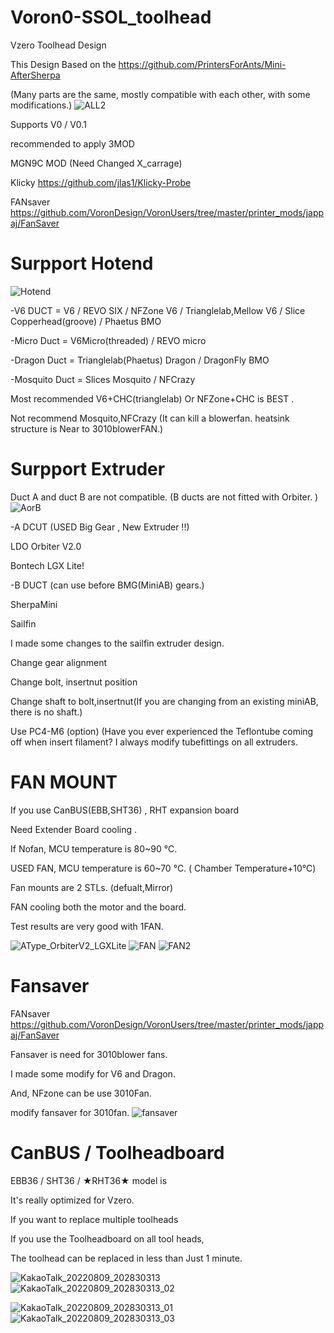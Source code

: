 # Voron0-SSOL_toolhead
Vzero Toolhead Design 

This Design Based on the https://github.com/PrintersForAnts/Mini-AfterSherpa 

(Many parts are the same, mostly compatible with each other, with some modifications.)
![ALL2](https://user-images.githubusercontent.com/110684743/183617793-c647f5ba-fb6c-49f9-a819-6bbb3ed8931c.png)

Supports 
V0 / V0.1 

recommended to apply 3MOD

MGN9C MOD (Need Changed X_carrage)

Klicky https://github.com/jlas1/Klicky-Probe

FANsaver https://github.com/VoronDesign/VoronUsers/tree/master/printer_mods/jappaj/FanSaver


# Surpport  Hotend 
![Hotend](https://user-images.githubusercontent.com/110684743/183629285-1fd632dc-63b1-4234-9d5d-65d370ef9e32.png)

-V6 DUCT = V6 / REVO SIX /  NFZone V6 / Trianglelab,Mellow V6 / Slice Copperhead(groove) / Phaetus BMO 

-Micro Duct = V6Micro(threaded) / REVO micro 

-Dragon Duct = Trianglelab(Phaetus) Dragon / DragonFly BMO 

-Mosquito Duct = Slices Mosquito / NFCrazy 



Most recommended V6+CHC(trianglelab) Or NFZone+CHC is BEST .

Not recommend Mosquito,NFCrazy (It can kill a blowerfan. heatsink structure is Near to 3010blowerFAN.)



# Surpport Extruder
Duct A and duct B are not compatible.
(B ducts are not fitted with Orbiter. )
![AorB](https://user-images.githubusercontent.com/110684743/183629159-d4d5dcb6-6f35-4ced-8581-634f9e71aacf.png)

-A DCUT (USED Big Gear , New Extruder !!)

LDO Orbiter V2.0

Bontech LGX Lite!





-B DUCT (can use before BMG(MiniAB) gears.)

SherpaMini

Sailfin

I made some changes to the sailfin extruder design.

Change gear alignment

Change bolt, insertnut position

Change shaft to bolt,insertnut(If you are changing from an existing miniAB, there is no shaft.)

Use PC4-M6 (option) (Have you ever experienced the Teflontube coming off when insert filament? I always modify tubefittings on all extruders.


# FAN MOUNT
If you use CanBUS(EBB,SHT36) , RHT expansion board

Need Extender Board cooling .

If Nofan, MCU temperature is 80~90 ℃.

USED FAN, MCU temperature is 60~70 ℃. ( Chamber Temperature+10℃)

Fan mounts are 2 STLs. (defualt,Mirror)

FAN cooling both the motor and the board.

Test results are very good with 1FAN.

![AType_OrbiterV2_LGXLite](https://user-images.githubusercontent.com/110684743/183629411-0dd52714-6a15-49d5-a051-bf9d5bd46da1.png)
![FAN](https://user-images.githubusercontent.com/110684743/183629416-4422dae8-92e0-4757-a2de-d5cba05ab122.png)
![FAN2](https://user-images.githubusercontent.com/110684743/183629438-c4565a7e-af57-482c-806b-35d1365911cf.png)


# Fansaver
FANsaver https://github.com/VoronDesign/VoronUsers/tree/master/printer_mods/jappaj/FanSaver

Fansaver is need for 3010blower fans.

I made some modify for V6 and Dragon.

And, NFzone can be use 3010Fan.

modify fansaver for 3010fan.
![fansaver](https://user-images.githubusercontent.com/110684743/183633617-d526e1c8-253e-41ed-8138-533432e7a0b5.png)


# CanBUS / Toolheadboard

EBB36 / SHT36 / ★RHT36★ model is

It's really optimized for Vzero.

If you want to replace multiple toolheads


If you use the Toolheadboard on all tool heads,

The toolhead can be replaced in less than Just 1 minute.

![KakaoTalk_20220809_202830313](https://user-images.githubusercontent.com/110684743/183637019-502fdde9-052c-408e-9aff-d3a802df5a7e.jpg)
![KakaoTalk_20220809_202830313_02](https://user-images.githubusercontent.com/110684743/183637037-f00ccfe3-d9ca-4bfa-bc81-83a382f5b779.jpg)

![KakaoTalk_20220809_202830313_01](https://user-images.githubusercontent.com/110684743/183637066-49a2c845-c952-43cd-98c9-d30cbadcad19.jpg)
![KakaoTalk_20220809_202830313_03](https://user-images.githubusercontent.com/110684743/183637080-8c5ee700-6419-4a2b-99c9-1a142a3c3ea1.jpg)


